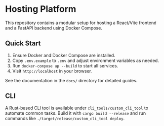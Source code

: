 # Hosting Platform

This repository contains a modular setup for hosting a React/Vite frontend and a FastAPI backend using Docker Compose.

## Quick Start

1. Ensure Docker and Docker Compose are installed.
2. Copy `.env.example` to `.env` and adjust environment variables as needed.
3. Run `docker-compose up --build` to start all services.
4. Visit `http://localhost` in your browser.

See the documentation in the `docs/` directory for detailed guides.

## CLI

A Rust-based CLI tool is available under `cli_tools/custom_cli_tool` to automate common tasks. Build it with `cargo build --release` and run commands like `./target/release/custom_cli_tool deploy`.
